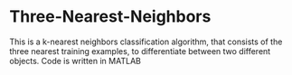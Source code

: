 # Three-Nearest-Neighbors

This is a k-nearest neighbors classification algorithm, that consists of the three nearest training examples, to differentiate between two different objects. Code is written in MATLAB

